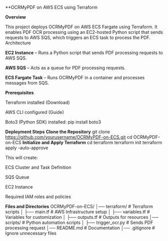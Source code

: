 **OCRMyPDF on AWS ECS using Terraform

**Overview**

This project deploys OCRMyPDF on AWS ECS Fargate using Terraform. It enables PDF OCR processing using an EC2-hosted Python script that sends requests to AWS SQS, which triggers an ECS task to process the PDF.
Architecture

**EC2 Instance** – Runs a Python script that sends PDF processing requests to AWS SQS.

**AWS SQS** – Acts as a queue for PDF processing requests.

**ECS Fargate Task** – Runs OCRMyPDF in a container and processes messages from SQS.

**Prerequisites**

Terraform installed (Download)

AWS CLI configured (Guide)

Boto3 (Python SDK) installed: pip install boto3

**Deployment Steps**
**Clone the Repository**
git clone https://github.com/yourusername/OCRMyPDF-on-ECS.git
cd OCRMyPDF-on-ECS
**Initialize and Apply Terraform**
cd terraform
terraform init
terraform apply -auto-approve

This will create:

ECS Cluster and Task Definition

SQS Queue

EC2 Instance

Required IAM roles and policies

**Files and Directories**
OCRMyPDF-on-ECS/
│── terraform/          # Terraform scripts
│   ├── main.tf        # AWS Infrastructure setup
│   ├── variables.tf   # Variables for customization
│   ├── outputs.tf     # Outputs for resources
│── scripts/           # Python automation scripts
│   ├── trigger_ocr.py # Sends PDF processing request
│── README.md          # Documentation
│── .gitignore         # Ignore unnecessary files
